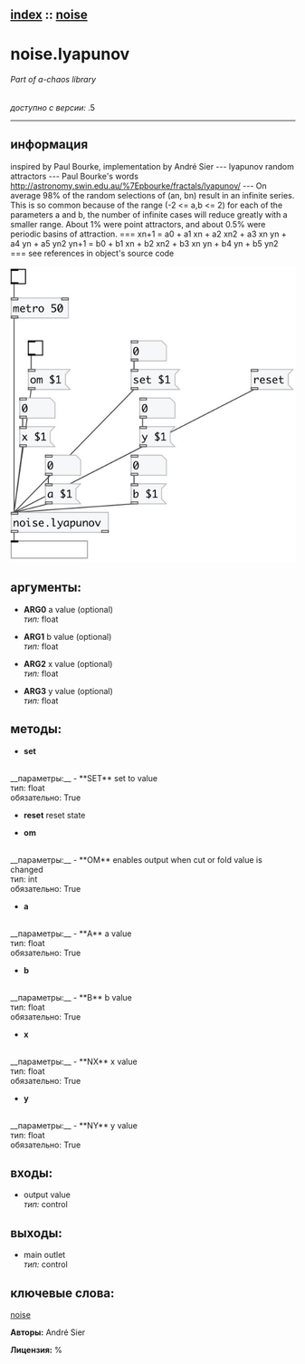 [index](index.html) :: [noise](category_noise.html)
---

# noise.lyapunov

###### Part of a-chaos library

*доступно с версии:* .5

---


## информация
inspired by Paul Bourke, implementation by André Sier --- lyapunov random attractors --- Paul Bourke&#39;s words http://astronomy.swin.edu.au/%7Epbourke/fractals/lyapunov/ --- On average 98% of the random selections of (an, bn) result in an infinite series. This is so common because of the range (-2 &lt;= a,b &lt;= 2) for each of the parameters a and b, the number of infinite cases will reduce greatly with a smaller range. About 1% were point attractors, and about 0.5% were periodic basins of attraction. === xn+1 = a0 + a1 xn + a2 xn2 + a3 xn yn + a4 yn + a5 yn2 yn+1 = b0 + b1 xn + b2 xn2 + b3 xn yn + b4 yn + b5 yn2 === see references in object&#39;s source code


[![example](../examples/img/noise.lyapunov.jpg)](../examples/pd/noise.lyapunov.pd)



## аргументы:

* **ARG0**
a value (optional)<br>
_тип:_ float<br>

* **ARG1**
b value (optional)<br>
_тип:_ float<br>

* **ARG2**
x value (optional)<br>
_тип:_ float<br>

* **ARG3**
y value (optional)<br>
_тип:_ float<br>



## методы:

* **set**
<br>
  __параметры:__
  - **SET** set to value<br>
    тип: float <br>
    обязательно: True <br>

* **reset**
reset state<br>

* **om**
<br>
  __параметры:__
  - **OM** enables output when cut or fold value is changed<br>
    тип: int <br>
    обязательно: True <br>

* **a**
<br>
  __параметры:__
  - **A** a value<br>
    тип: float <br>
    обязательно: True <br>

* **b**
<br>
  __параметры:__
  - **B** b value<br>
    тип: float <br>
    обязательно: True <br>

* **x**
<br>
  __параметры:__
  - **NX** x value<br>
    тип: float <br>
    обязательно: True <br>

* **y**
<br>
  __параметры:__
  - **NY** y value<br>
    тип: float <br>
    обязательно: True <br>






## входы:

* output value<br>
_тип:_ control



## выходы:

* main outlet<br>
_тип:_ control



## ключевые слова:

[noise](keywords/noise.html)






**Авторы:** André Sier




**Лицензия:** %






